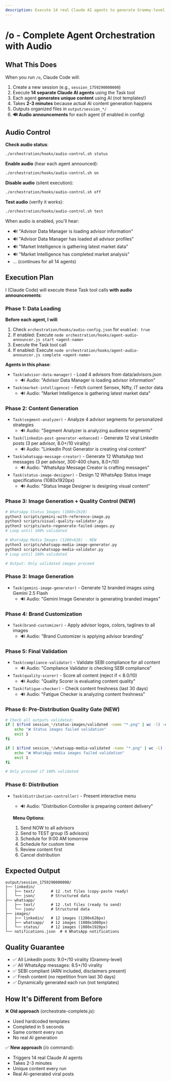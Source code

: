 ```yaml
---
description: Execute 14 real Claude AI agents to generate Grammy-level viral content (2-3 min execution)
---
```


# /o - Complete Agent Orchestration with Audio

## What This Does

When you run `/o`, Claude Code will:
1. Create a new session (e.g., `session_1759290000000`)
2. Execute **14 separate Claude AI agents** using the Task tool
3. Each agent **generates unique content** using AI (not templates!)
4. Takes **2-3 minutes** because actual AI content generation happens
5. Outputs organized files in `output/session_*/`
6. **🔊 Audio announcements** for each agent (if enabled in config)

## Audio Control

**Check audio status**:
```bash
./orchestration/hooks/audio-control.sh status
```

**Enable audio** (hear each agent announced):
```bash
./orchestration/hooks/audio-control.sh on
```

**Disable audio** (silent execution):
```bash
./orchestration/hooks/audio-control.sh off
```

**Test audio** (verify it works):
```bash
./orchestration/hooks/audio-control.sh test
```

When audio is enabled, you'll hear:
- 🔊 "Advisor Data Manager is loading advisor information"
- 🔊 "Advisor Data Manager has loaded all advisor profiles"
- 🔊 "Market Intelligence is gathering latest market data"
- 🔊 "Market Intelligence has completed market analysis"
- ... (continues for all 14 agents)

## Execution Plan

I (Claude Code) will execute these Task tool calls **with audio announcements**:

### Phase 1: Data Loading

**Before each agent, I will**:
1. Check `orchestration/hooks/audio-config.json` for `enabled: true`
2. If enabled: Execute `node orchestration/hooks/agent-audio-announcer.js start <agent-name>`
3. Execute the Task tool call
4. If enabled: Execute `node orchestration/hooks/agent-audio-announcer.js complete <agent-name>`

**Agents in this phase**:
- `Task(advisor-data-manager)` - Load 4 advisors from data/advisors.json
  - 🔊 Audio: "Advisor Data Manager is loading advisor information"
- `Task(market-intelligence)` - Fetch current Sensex, Nifty, IT sector data
  - 🔊 Audio: "Market Intelligence is gathering latest market data"

### Phase 2: Content Generation
- `Task(segment-analyzer)` - Analyze 4 advisor segments for personalized strategies
  - 🔊 Audio: "Segment Analyzer is analyzing audience segments"
- `Task(linkedin-post-generator-enhanced)` - Generate 12 viral LinkedIn posts (3 per advisor, 8.0+/10 virality)
  - 🔊 Audio: "LinkedIn Post Generator is creating viral content"
- `Task(whatsapp-message-creator)` - Generate 12 WhatsApp text messages (3 per advisor, 300-400 chars, 8.0+/10)
  - 🔊 Audio: "WhatsApp Message Creator is crafting messages"
- `Task(status-image-designer)` - Design 12 WhatsApp Status image specifications (1080x1920px)
  - 🔊 Audio: "Status Image Designer is designing visual content"

### Phase 3: Image Generation + Quality Control (NEW)
```bash
# WhatsApp Status Images (1080×1920)
python3 scripts/gemini-with-reference-image.py
python3 scripts/visual-quality-validator.py
python3 scripts/auto-regenerate-failed-images.py
# Loop until 100% validated

# WhatsApp Media Images (1200×628) - NEW
python3 scripts/whatsapp-media-image-generator.py
python3 scripts/whatsapp-media-validator.py
# Loop until 100% validated

# Output: Only validated images proceed
```

### Phase 3: Image Generation
- `Task(gemini-image-generator)` - Generate 12 branded images using Gemini 2.5 Flash
  - 🔊 Audio: "Gemini Image Generator is generating branded images"

### Phase 4: Brand Customization
- `Task(brand-customizer)` - Apply advisor logos, colors, taglines to all images
  - 🔊 Audio: "Brand Customizer is applying advisor branding"

### Phase 5: Final Validation
- `Task(compliance-validator)` - Validate SEBI compliance for all content
  - 🔊 Audio: "Compliance Validator is checking SEBI compliance"
- `Task(quality-scorer)` - Score all content (reject if < 8.0/10)
  - 🔊 Audio: "Quality Scorer is evaluating content quality"
- `Task(fatigue-checker)` - Check content freshness (last 30 days)
  - 🔊 Audio: "Fatigue Checker is analyzing content freshness"

### Phase 6: Pre-Distribution Quality Gate (NEW)
```bash
# Check all outputs validated:
if [ $(find session_*/status-images/validated -name "*.png" | wc -l) -eq 0 ]; then
    echo "❌ Status images failed validation"
    exit 1
fi

if [ $(find session_*/whatsapp-media-validated -name "*.png" | wc -l) -eq 0 ]; then
    echo "❌ WhatsApp media images failed validation"
    exit 1
fi

# Only proceed if 100% validated
```

### Phase 6: Distribution
- `Task(distribution-controller)` - Present interactive menu
  - 🔊 Audio: "Distribution Controller is preparing content delivery"

  **Menu Options**:
  1. Send NOW to all advisors
  2. Send to TEST group (5 advisors)
  3. Schedule for 9:00 AM tomorrow
  4. Schedule for custom time
  5. Review content first
  6. Cancel distribution

## Expected Output

```
output/session_1759290000000/
├── linkedin/
│   ├── text/       # 12 .txt files (copy-paste ready)
│   └── json/       # Structured data
├── whatsapp/
│   ├── text/       # 12 .txt files (ready to send)
│   └── json/       # Structured data
├── images/
│   ├── linkedin/   # 12 images (1200x628px)
│   ├── whatsapp/   # 12 images (1080x1080px)
│   └── status/     # 12 images (1080x1920px)
└── notifications.json  # 4 WhatsApp notifications
```

## Quality Guarantee

- ✅ All LinkedIn posts: 9.0+/10 virality (Grammy-level)
- ✅ All WhatsApp messages: 8.5+/10 virality
- ✅ SEBI compliant (ARN included, disclaimers present)
- ✅ Fresh content (no repetition from last 30 days)
- ✅ Dynamically generated each run (not templates)

## How It's Different from Before

❌ **Old approach** (orchestrate-complete.js):
- Used hardcoded templates
- Completed in 5 seconds
- Same content every run
- No real AI generation

✅ **New approach** (/o command):
- Triggers 14 real Claude AI agents
- Takes 2-3 minutes
- Unique content every run
- Real AI-generated viral posts
